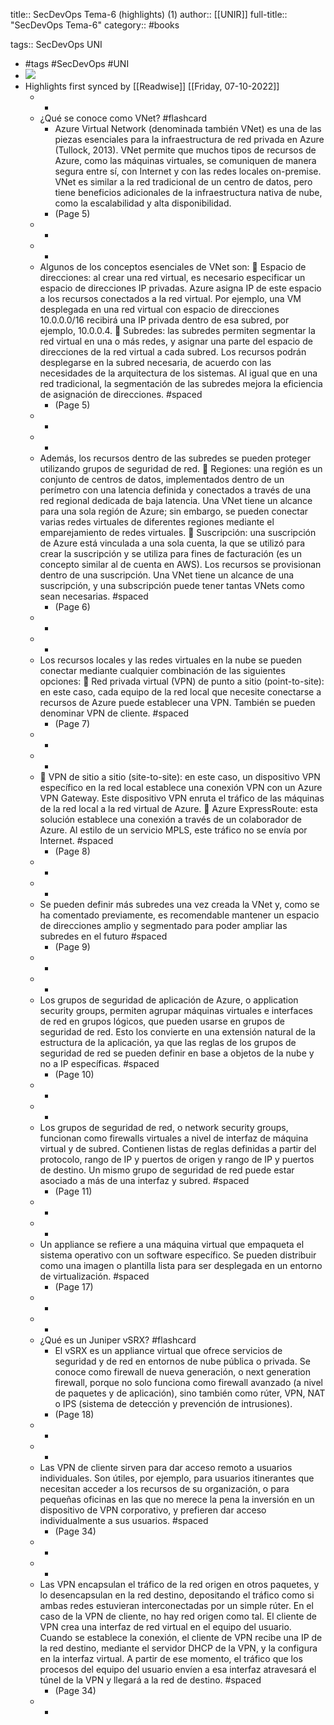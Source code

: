 title:: SecDevOps Tema-6 (highlights) (1)
author:: [[UNIR]]
full-title:: "SecDevOps Tema-6"
category:: #books

tags:: SecDevOps UNI

- #tags #SecDevOps #UNI
- ![](https://readwise-assets.s3.amazonaws.com/media/uploaded_book_covers/profile_22942/d7095b61-4205-46b6-b02a-77b13111959c.jpg)
- Highlights first synced by [[Readwise]] [[Friday, 07-10-2022]]
	- -
	- ¿Qué se conoce como VNet? #flashcard
		- Azure Virtual Network (denominada también VNet) es una de las piezas esenciales para  la  infraestructura  de  red  privada  en  Azure  (Tullock,  2013).  VNet  permite  que muchos tipos de recursos de Azure, como las máquinas virtuales, se comuniquen de manera  segura  entre  sí,  con  Internet  y  con  las  redes  locales  on-premise.  VNet  es similar a la red tradicional de un centro de datos, pero tiene beneficios adicionales de la infraestructura nativa de nube, como la escalabilidad y alta disponibilidad.
		- (Page 5)
	- -
	- -
	- Algunos de los conceptos esenciales de VNet son:   Espacio de direcciones: al crear una red virtual, es necesario especificar un espacio de  direcciones  IP  privadas.  Azure  asigna  IP  de  este  espacio  a  los  recursos conectados a la red virtual. Por ejemplo, una VM desplegada en una red virtual con  espacio  de  direcciones  10.0.0.0/16  recibirá  una  IP  privada  dentro  de  esa subred, por ejemplo, 10.0.0.4.   Subredes: las subredes permiten segmentar la red virtual en una o más redes, y asignar una parte del espacio de direcciones de la red virtual a cada subred. Los recursos  podrán  desplegarse  en  la  subred  necesaria,  de  acuerdo  con  las necesidades de la arquitectura de los sistemas. Al igual que en una red tradicional, la segmentación de las subredes mejora la eficiencia de asignación de direcciones. #spaced
		- (Page 5)
	- -
	- -
	- Además, los recursos dentro de las subredes se pueden proteger utilizando grupos de seguridad de red.   Regiones: una región es un conjunto de centros de datos, implementados dentro de  un  perímetro  con  una  latencia  definida  y  conectados  a  través  de  una  red regional dedicada de baja latencia. Una VNet tiene un alcance para una sola región de Azure;  sin  embargo, se  pueden  conectar  varias  redes  virtuales  de diferentes regiones mediante el emparejamiento de redes virtuales.   Suscripción: una suscripción de Azure está vinculada a una sola cuenta, la que se utilizó  para  crear  la  suscripción  y  se  utiliza  para  fines  de  facturación  (es  un concepto similar al de cuenta en AWS). Los recursos se provisionan dentro de una suscripción.  Una  VNet  tiene  un  alcance  de  una  suscripción,  y  una  subscripción puede tener tantas VNets como sean necesarias. #spaced
		- (Page 6)
	- -
	- -
	- Los recursos locales y las redes virtuales  en la nube se pueden  conectar mediante cualquier combinación de las siguientes opciones:   Red  privada  virtual  (VPN)  de  punto  a  sitio  (point-to-site):  en  este  caso,  cada equipo  de  la  red  local  que  necesite  conectarse  a  recursos  de  Azure  puede establecer una VPN. También se pueden denominar VPN de cliente. #spaced
		- (Page 7)
	- -
	- -
	-   VPN de sitio a sitio (site-to-site): en este caso, un dispositivo VPN específico en la red local establece una conexión VPN con un Azure VPN Gateway. Este dispositivo VPN enruta el tráfico de las máquinas de la red local a la red virtual de Azure.   Azure  ExpressRoute:  esta  solución  establece  una  conexión  a  través  de  un colaborador de Azure. Al estilo de un servicio MPLS, este tráfico no se envía por Internet. #spaced
		- (Page 8)
	- -
	- -
	- Se pueden  definir  más  subredes  una  vez  creada  la  VNet  y,  como  se  ha  comentado previamente,  es  recomendable  mantener  un  espacio  de  direcciones  amplio  y segmentado para poder ampliar las subredes en el futuro #spaced
		- (Page 9)
	- -
	- -
	- Los  grupos  de  seguridad  de  aplicación  de  Azure,  o  application  security  groups, permiten  agrupar  máquinas  virtuales  e  interfaces  de  red  en  grupos  lógicos,  que pueden usarse en grupos de seguridad de red. Esto los convierte en una extensión natural de la estructura de la aplicación, ya que las reglas de los grupos de seguridad de red se pueden definir en base a objetos de la nube y no a IP específicas. #spaced
		- (Page 10)
	- -
	- -
	- Los grupos de seguridad de red, o network security groups, funcionan como firewalls virtuales a nivel de interfaz de máquina virtual y de subred. Contienen listas de reglas definidas  a  partir  del  protocolo,  rango  de  IP  y  puertos  de  origen  y  rango  de  IP  y puertos de destino. Un mismo grupo de seguridad de red puede estar asociado a más de una interfaz y subred. #spaced
		- (Page 11)
	- -
	- -
	- Un appliance se refiere a una máquina virtual que empaqueta el sistema operativo con un software específico. Se pueden distribuir como una imagen o plantilla lista para ser desplegada en un entorno de virtualización. #spaced
		- (Page 17)
	- -
	- -
	- ¿Qué es un Juniper vSRX? #flashcard
		- El vSRX es un appliance virtual que ofrece servicios de seguridad y de red en entornos de  nube  pública  o  privada.  Se  conoce  como  firewall  de  nueva  generación,  o  next generation  firewall,  porque  no  solo  funciona  como  firewall  avanzado  (a  nivel  de paquetes  y  de  aplicación),  sino  también  como  rúter,  VPN,  NAT  o  IPS  (sistema  de detección y prevención de intrusiones).
		- (Page 18)
	- -
	- -
	- Las VPN de cliente sirven para dar acceso remoto a usuarios individuales. Son útiles, por ejemplo, para  usuarios itinerantes que necesitan acceder a los recursos de su organización, o para pequeñas oficinas en las que no merece la pena la inversión en un  dispositivo  de  VPN  corporativo,  y  prefieren  dar  acceso  individualmente  a  sus usuarios. #spaced
		- (Page 34)
	- -
	- -
	- Las VPN encapsulan el tráfico de la red origen en otros paquetes, y lo desencapsulan en  la  red  destino,  depositando  el  tráfico  como  si  ambas  redes  estuvieran interconectadas por un simple rúter. En el caso de la VPN de cliente, no hay red origen como tal. El cliente de VPN crea una interfaz de red virtual en el equipo del usuario. Cuando se establece la conexión, el cliente de VPN recibe una IP de la red destino, mediante el servidor DHCP de la VPN, y la configura en la interfaz virtual. A partir de ese momento, el tráfico que los procesos del equipo del usuario envíen a esa interfaz atravesará el túnel de la VPN y llegará a la red de destino. #spaced
		- (Page 34)
	- -